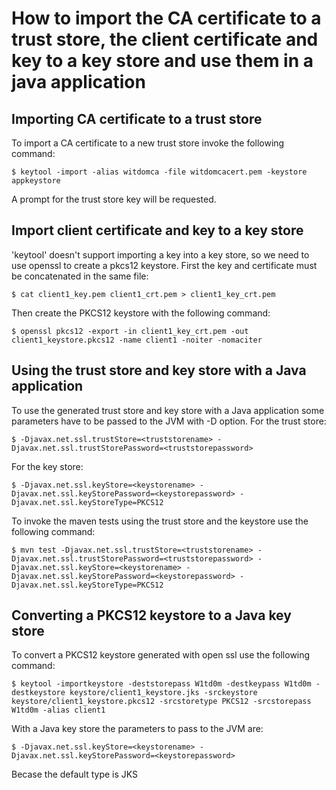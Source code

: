 # How to import the CA certificate to a trust store, the client certificate and key to a key store and use them in a java application

## Importing CA certificate to a trust store

To import a CA certificate to a new trust store invoke the following command:
```
$ keytool -import -alias witdomca -file witdomcacert.pem -keystore appkeystore
```

A prompt for the trust store key will be requested.


## Import client certificate and key to a key store

'keytool' doesn't support importing a key into a key store, so we need to use openssl to create a pkcs12 keystore. First the key and certificate must be concatenated in the same file:
```
$ cat client1_key.pem client1_crt.pem > client1_key_crt.pem
```
Then create the PKCS12 keystore with the following command:
```
$ openssl pkcs12 -export -in client1_key_crt.pem -out client1_keystore.pkcs12 -name client1 -noiter -nomaciter
```

## Using the trust store and key store with a Java application

To use the generated trust store and key store with a Java application some parameters have to be passed to the JVM with -D option. For the trust store:
```
$ -Djavax.net.ssl.trustStore=<truststorename> -Djavax.net.ssl.trustStorePassword=<truststorepassword>
```
For the key store:
```
$ -Djavax.net.ssl.keyStore=<keystorename> -Djavax.net.ssl.keyStorePassword=<keystorepassword> -Djavax.net.ssl.keyStoreType=PKCS12
```
To invoke the maven tests using the trust store and the keystore use the following command:
```
$ mvn test -Djavax.net.ssl.trustStore=<truststorename> -Djavax.net.ssl.trustStorePassword=<truststorepassword> -Djavax.net.ssl.keyStore=<keystorename> -Djavax.net.ssl.keyStorePassword=<keystorepassword> -Djavax.net.ssl.keyStoreType=PKCS12
```

## Converting a PKCS12 keystore to a Java key store

To convert a PKCS12 keystore generated with open ssl use the following command:
```
$ keytool -importkeystore -deststorepass W1td0m -destkeypass W1td0m -destkeystore keystore/client1_keystore.jks -srckeystore keystore/client1_keystore.pkcs12 -srcstoretype PKCS12 -srcstorepass W1td0m -alias client1
```
With a Java key store the parameters to pass to the JVM are:
```
$ -Djavax.net.ssl.keyStore=<keystorename> -Djavax.net.ssl.keyStorePassword=<keystorepassword>
```
Becase the default type is JKS
